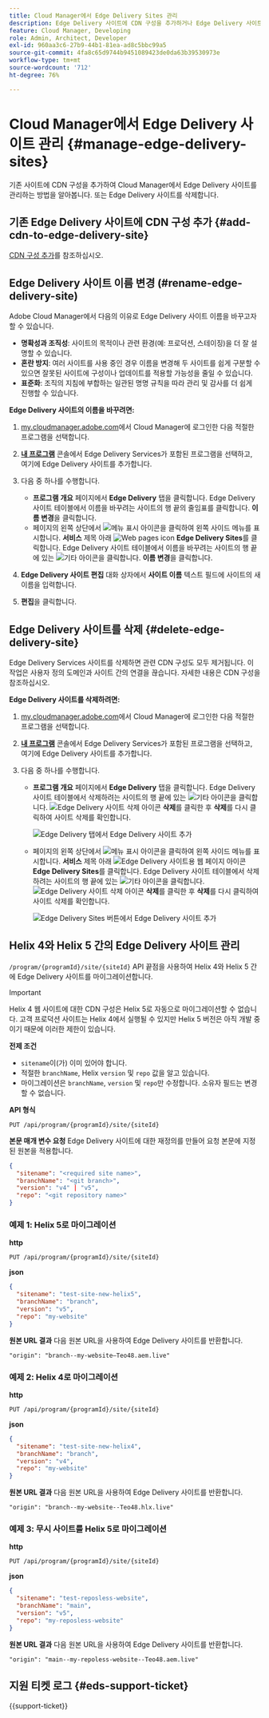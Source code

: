 ```yaml
---
title: Cloud Manager에서 Edge Delivery Sites 관리
description: Edge Delivery 사이트에 CDN 구성을 추가하거나 Edge Delivery 사이트를 삭제하는 방법을 알아봅니다.
feature: Cloud Manager, Developing
role: Admin, Architect, Developer
exl-id: 960aa3c6-27b9-44b1-81ea-ad8c5bbc99a5
source-git-commit: 4fa8c65d9744b9451089423de0da63b39530973e
workflow-type: tm+mt
source-wordcount: '712'
ht-degree: 76%

---
```


# Cloud Manager에서 Edge Delivery 사이트 관리 {#manage-edge-delivery-sites}

기존 사이트에 CDN 구성을 추가하여 Cloud Manager에서 Edge Delivery 사이트를 관리하는 방법을 알아봅니다. 또는 Edge Delivery 사이트를 삭제합니다.

## 기존 Edge Delivery 사이트에 CDN 구성 추가 {#add-cdn-to-edge-delivery-site}

[CDN 구성 추가](/help/implementing/cloud-manager/cdn-configurations/add-cdn-config.md)를 참조하십시오.

## Edge Delivery 사이트 이름 변경 (#rename-edge-delivery-site)

Adobe Cloud Manager에서 다음의 이유로 Edge Delivery 사이트 이름을 바꾸고자 할 수 있습니다.

* **명확성과 조직성**: 사이트의 목적이나 관련 환경(예: 프로덕션, 스테이징)을 더 잘 설명할 수 있습니다.
* **혼란 방지**: 여러 사이트를 사용 중인 경우 이름을 변경해 두 사이트를 쉽게 구분할 수 있으면 잘못된 사이트에 구성이나 업데이트를 적용할 가능성을 줄일 수 있습니다.
* **표준화**: 조직의 지침에 부합하는 일관된 명명 규칙을 따라 관리 및 감사를 더 쉽게 진행할 수 있습니다.

**Edge Delivery 사이트의 이름을 바꾸려면:**

1. [my.cloudmanager.adobe.com](https://my.cloudmanager.adobe.com/)에서 Cloud Manager에 로그인한 다음 적절한 프로그램을 선택합니다.
1. **[내 프로그램](/help/implementing/cloud-manager/navigation.md#my-programs)** 콘솔에서 Edge Delivery Services가 포함된 프로그램을 선택하고, 여기에 Edge Delivery 사이트를 추가합니다.
1. 다음 중 하나를 수행합니다.

   * **프로그램 개요** 페이지에서 **Edge Delivery** 탭을 클릭합니다. Edge Delivery 사이트 테이블에서 이름을 바꾸려는 사이트의 행 끝의 줄임표를 클릭합니다.
**이름 변경**&#x200B;을 클릭합니다.
   * 페이지의 왼쪽 상단에서 ![메뉴 표시 아이콘](https://spectrum.adobe.com/static/icons/workflow_18/Smock_ShowMenu_18_N.svg)을 클릭하여 왼쪽 사이드 메뉴를 표시합니다. **서비스** 제목 아래 ![Web pages icon](https://spectrum.adobe.com/static/icons/workflow_18/Smock_WebPages_18_N.svg) **Edge Delivery Sites**&#x200B;를 클릭합니다.
Edge Delivery 사이트 테이블에서 이름을 바꾸려는 사이트의 행 끝에 있는 ![기타 아이콘](https://spectrum.adobe.com/static/icons/workflow_18/Smock_More_18_N.svg)을 클릭합니다. **이름 변경**&#x200B;을 클릭합니다.

1. **Edge Delivery 사이트 편집** 대화 상자에서 **사이트 이름** 텍스트 필드에 사이트의 새 이름을 입력합니다.

1. **편집**&#x200B;을 클릭합니다.

## Edge Delivery 사이트를 삭제 {#delete-edge-delivery-site}

Edge Delivery Services 사이트를 삭제하면 관련 CDN 구성도 모두 제거됩니다. 이 작업은 사용자 정의 도메인과 사이트 간의 연결을 끊습니다. 자세한 내용은 CDN 구성을 참조하십시오. <!-- https://wiki.corp.adobe.com/display/DMSArchitecture/%5BKT%5D+Cloud+Manager+2024.9.0+Release -->

**Edge Delivery 사이트를 삭제하려면:**

1. [my.cloudmanager.adobe.com](https://my.cloudmanager.adobe.com/)에서 Cloud Manager에 로그인한 다음 적절한 프로그램을 선택합니다.
1. **[내 프로그램](/help/implementing/cloud-manager/navigation.md#my-programs)** 콘솔에서 Edge Delivery Services가 포함된 프로그램을 선택하고, 여기에 Edge Delivery 사이트를 추가합니다.
1. 다음 중 하나를 수행합니다.

   * **프로그램 개요** 페이지에서 **Edge Delivery** 탭을 클릭합니다. Edge Delivery 사이트 테이블에서 삭제하려는 사이트의 행 끝에 있는 ![기타 아이콘](https://spectrum.adobe.com/static/icons/workflow_18/Smock_More_18_N.svg)을 클릭합니다.
![Edge Delivery 사이트 삭제 아이콘](https://spectrum.adobe.com/static/icons/workflow_18/Smock_Delete_18_N.svg) **삭제**&#x200B;를 클릭한 후 **삭제**&#x200B;를 다시 클릭하여 사이트 삭제를 확인합니다.

     ![Edge Delivery 탭에서 Edge Delivery 사이트 추가](/help/implementing/cloud-manager/assets/cm-eds-delete1.png)

   * 페이지의 왼쪽 상단에서 ![메뉴 표시 아이콘](https://spectrum.adobe.com/static/icons/workflow_18/Smock_ShowMenu_18_N.svg)을 클릭하여 왼쪽 사이드 메뉴를 표시합니다. **서비스** 제목 아래 ![Edge Delivery 사이트용 웹 페이지 아이콘](https://spectrum.adobe.com/static/icons/workflow_18/Smock_WebPages_18_N.svg) **Edge Delivery Sites**&#x200B;를 클릭합니다.
Edge Delivery 사이트 테이블에서 삭제하려는 사이트의 행 끝에 있는 ![기타 아이콘](https://spectrum.adobe.com/static/icons/workflow_18/Smock_More_18_N.svg)을 클릭합니다. ![Edge Delivery 사이트 삭제 아이콘](https://spectrum.adobe.com/static/icons/workflow_18/Smock_Delete_18_N.svg) **삭제**&#x200B;를 클릭한 후 **삭제**&#x200B;를 다시 클릭하여 사이트 삭제를 확인합니다.

     ![Edge Delivery Sites 버튼에서 Edge Delivery 사이트 추가](/help/implementing/cloud-manager/assets/cm-eds-delete2.png)

## Helix 4와 Helix 5 간의 Edge Delivery 사이트 관리

`/program/{programId}/site/{siteId}` API 끝점을 사용하여 Helix 4와 Helix 5 간에 Edge Delivery 사이트를 마이그레이션합니다.

>[!IMPORTANT]
>
>Helix 4 웹 사이트에 대한 CDN 구성은 Helix 5로 자동으로 마이그레이션할 수 없습니다. 고객 프로덕션 사이트는 Helix 4에서 실행될 수 있지만 Helix 5 버전은 아직 개발 중이기 때문에 이러한 제한이 있습니다.

**전제 조건**

* `sitename`이(가) 이미 있어야 합니다.
* 적절한 `branchName`, Helix `version` 및 `repo` 값을 알고 있습니다.
* 마이그레이션은 `branchName`, `version` 및 `repo`만 수정합니다. 소유자 필드는 변경할 수 없습니다.

**API 형식**

```http
PUT /api/program/{programId}/site/{siteId}
```

**본문 매개 변수 요청**
Edge Delivery 사이트에 대한 재정의를 만들어 요청 본문에 지정된 원본을 적용합니다.

```json
{
  "sitename": "<required site name>",
  "branchName": "<git branch>",
  "version": "v4" | "v5",
  "repo": "<git repository name>"
}
```

### 예제 1: Helix 5로 마이그레이션

**http**

```http
PUT /api/program/{programId}/site/{siteId}
```

**json**

```json
{
  "sitename": "test-site-new-helix5",
  "branchName": "branch",
  "version": "v5",
  "repo": "my-website"
}
```

**원본 URL 결과**
다음 원본 URL을 사용하여 Edge Delivery 사이트를 반환합니다.

`"origin": "branch--my-website–Teo48.aem.live"`


### 예제 2: Helix 4로 마이그레이션

**http**

```http
PUT /api/program/{programId}/site/{siteId}
```

**json**

```json
{
  "sitename": "test-site-new-helix4",
  "branchName": "branch",
  "version": "v4",
  "repo": "my-website"
}
```

**원본 URL 결과**
다음 원본 URL을 사용하여 Edge Delivery 사이트를 반환합니다.

`"origin": "branch--my-website--Teo48.hlx.live"`

### 예제 3: 무시 사이트를 Helix 5로 마이그레이션

**http**

```http
PUT /api/program/{programId}/site/{siteId}
```

**json**

```json
{
  "sitename": "test-reposless-website",
  "branchName": "main",
  "version": "v5",
  "repo": "my-reposless-website"
}
```

**원본 URL 결과**
다음 원본 URL을 사용하여 Edge Delivery 사이트를 반환합니다.

`"origin": "main--my-repoless-website--Teo48.aem.live"`

## 지원 티켓 로그 {#eds-support-ticket}

{{support-ticket}}
